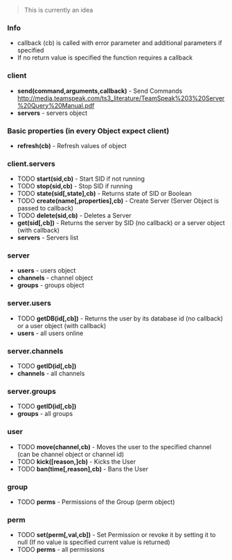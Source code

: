 > This is currently an idea

### Info
 - callback (cb) is called with error parameter and additional parameters if specified
 - If no return value is specified the function requires a callback

### client
 - **send(command,arguments,callback)** - Send Commands http://media.teamspeak.com/ts3_literature/TeamSpeak%203%20Server%20Query%20Manual.pdf
 - **servers** - servers object

### Basic properties (in every Object expect client)
 - **refresh(cb)** - Refresh values of object

### client.servers
 - TODO **start(sid,cb)** - Start SID if not running
 - TODO **stop(sid,cb)** - Stop SID if running
 - TODO **state(sid[,state],cb)** - Returns state of SID or Boolean
 - TODO **create(name[,properties],cb)** - Create Server (Server Object is passed to callback)
 - TODO **delete(sid,cb)** - Deletes a Server
 - **get(sid[,cb])** - Returns the server by SID (no callback) or a server object (with callback)
 - **servers** - Servers list

### server
- **users** - users object
- **channels** - channel object
- **groups** - groups object

### server.users
 - TODO **getDB(id[,cb])** - Returns the user by its database id (no callback) or a user object (with callback)
 - **users** - all users online

### server.channels
 - TODO **getID(id[,cb])**
 - **channels** - all channels

### server.groups
 - TODO **getID(id[,cb])**
 - **groups** - all groups

### user
 - TODO **move(channel,cb)** - Moves the user to the specified channel (can be channel object or channel id)
 - TODO **kick([reason,]cb)** - Kicks the User
 - TODO **ban(time[,reason],cb)** - Bans the User

### group
 - TODO **perms** - Permissions of the Group (perm object)

### perm
 - TODO **set(perm[,val,cb])** - Set Permission or revoke it by setting it to null (If no value is specified current value is returned)
 - TODO **perms** - all permissions
